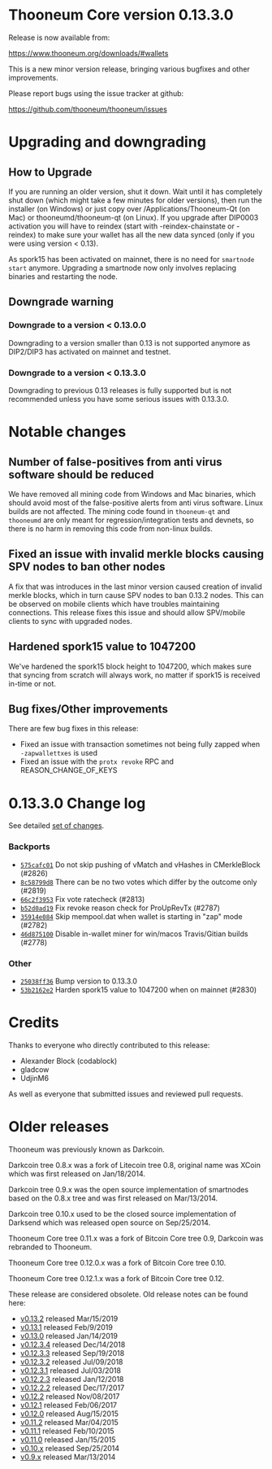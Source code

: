 Thooneum Core version 0.13.3.0
==========================

Release is now available from:

  <https://www.thooneum.org/downloads/#wallets>

This is a new minor version release, bringing various bugfixes and other improvements.

Please report bugs using the issue tracker at github:

  <https://github.com/thooneum/thooneum/issues>


Upgrading and downgrading
=========================

How to Upgrade
--------------

If you are running an older version, shut it down. Wait until it has completely
shut down (which might take a few minutes for older versions), then run the
installer (on Windows) or just copy over /Applications/Thooneum-Qt (on Mac) or
thooneumd/thooneum-qt (on Linux). If you upgrade after DIP0003 activation you will
have to reindex (start with -reindex-chainstate or -reindex) to make sure
your wallet has all the new data synced (only if you were using version < 0.13).

As spork15 has been activated on mainnet, there is no need for `smartnode start`
anymore. Upgrading a smartnode now only involves replacing binaries and restarting
the node.

Downgrade warning
-----------------

### Downgrade to a version < 0.13.0.0

Downgrading to a version smaller than 0.13 is not supported anymore as DIP2/DIP3 has activated
on mainnet and testnet.

### Downgrade to a version < 0.13.3.0

Downgrading to previous 0.13 releases is fully supported but is not recommended unless you have some serious issues with 0.13.3.0.

Notable changes
===============

Number of false-positives from anti virus software should be reduced
--------------------------------------------------------------------
We have removed all mining code from Windows and Mac binaries, which should avoid most of the false-positive alerts
from anti virus software. Linux builds are not affected. The mining code found in `thooneum-qt` and `thooneumd` are only meant
for regression/integration tests and devnets, so there is no harm in removing this code from non-linux builds.

Fixed an issue with invalid merkle blocks causing SPV nodes to ban other nodes
------------------------------------------------------------------------------
A fix that was introduces in the last minor version caused creation of invalid merkle blocks, which in turn cause SPV
nodes to ban 0.13.2 nodes. This can be observed on mobile clients which have troubles maintaining connections. This
release fixes this issue and should allow SPV/mobile clients to sync with upgraded nodes.

Hardened spork15 value to 1047200
---------------------------------
We've hardened the spork15 block height to 1047200, which makes sure that syncing from scratch will always work, no
matter if spork15 is received in-time or not.

Bug fixes/Other improvements
----------------------------
There are few bug fixes in this release:
- Fixed an issue with transaction sometimes not being fully zapped when `-zapwallettxes` is used
- Fixed an issue with the `protx revoke` RPC and REASON_CHANGE_OF_KEYS

 0.13.3.0 Change log
===================

See detailed [set of changes](https://github.com/thooneum/thooneum/compare/v0.13.2.0...thooneum:v0.13.3.0).

### Backports

- [`575cafc01`](https://github.com/thooneum/thooneum/commit/575cafc01) Do not skip pushing of vMatch and vHashes in CMerkleBlock (#2826)
- [`8c58799d8`](https://github.com/thooneum/thooneum/commit/8c58799d8) There can be no two votes which differ by the outcome only (#2819)
- [`66c2f3953`](https://github.com/thooneum/thooneum/commit/66c2f3953) Fix vote ratecheck (#2813)
- [`b52d0ad19`](https://github.com/thooneum/thooneum/commit/b52d0ad19) Fix revoke reason check for ProUpRevTx (#2787)
- [`35914e084`](https://github.com/thooneum/thooneum/commit/35914e084) Skip mempool.dat when wallet is starting in "zap" mode (#2782)
- [`46d875100`](https://github.com/thooneum/thooneum/commit/46d875100) Disable in-wallet miner for win/macos Travis/Gitian builds (#2778)

### Other

- [`25038ff36`](https://github.com/thooneum/thooneum/commit/25038ff36) Bump version to 0.13.3.0
- [`53b2162e2`](https://github.com/thooneum/thooneum/commit/53b2162e2) Harden spork15 value to 1047200 when on mainnet (#2830)

Credits
=======

Thanks to everyone who directly contributed to this release:

- Alexander Block (codablock)
- gladcow
- UdjinM6

As well as everyone that submitted issues and reviewed pull requests.

Older releases
==============

Thooneum was previously known as Darkcoin.

Darkcoin tree 0.8.x was a fork of Litecoin tree 0.8, original name was XCoin
which was first released on Jan/18/2014.

Darkcoin tree 0.9.x was the open source implementation of smartnodes based on
the 0.8.x tree and was first released on Mar/13/2014.

Darkcoin tree 0.10.x used to be the closed source implementation of Darksend
which was released open source on Sep/25/2014.

Thooneum Core tree 0.11.x was a fork of Bitcoin Core tree 0.9,
Darkcoin was rebranded to Thooneum.

Thooneum Core tree 0.12.0.x was a fork of Bitcoin Core tree 0.10.

Thooneum Core tree 0.12.1.x was a fork of Bitcoin Core tree 0.12.

These release are considered obsolete. Old release notes can be found here:

- [v0.13.2](https://github.com/thooneum/thooneum/blob/master/doc/release-notes/thooneum/release-notes-0.13.2.md) released Mar/15/2019
- [v0.13.1](https://github.com/thooneum/thooneum/blob/master/doc/release-notes/thooneum/release-notes-0.13.1.md) released Feb/9/2019
- [v0.13.0](https://github.com/thooneum/thooneum/blob/master/doc/release-notes/thooneum/release-notes-0.13.0.md) released Jan/14/2019
- [v0.12.3.4](https://github.com/thooneum/thooneum/blob/master/doc/release-notes/thooneum/release-notes-0.12.3.4.md) released Dec/14/2018
- [v0.12.3.3](https://github.com/thooneum/thooneum/blob/master/doc/release-notes/thooneum/release-notes-0.12.3.3.md) released Sep/19/2018
- [v0.12.3.2](https://github.com/thooneum/thooneum/blob/master/doc/release-notes/thooneum/release-notes-0.12.3.2.md) released Jul/09/2018
- [v0.12.3.1](https://github.com/thooneum/thooneum/blob/master/doc/release-notes/thooneum/release-notes-0.12.3.1.md) released Jul/03/2018
- [v0.12.2.3](https://github.com/thooneum/thooneum/blob/master/doc/release-notes/thooneum/release-notes-0.12.2.3.md) released Jan/12/2018
- [v0.12.2.2](https://github.com/thooneum/thooneum/blob/master/doc/release-notes/thooneum/release-notes-0.12.2.2.md) released Dec/17/2017
- [v0.12.2](https://github.com/thooneum/thooneum/blob/master/doc/release-notes/thooneum/release-notes-0.12.2.md) released Nov/08/2017
- [v0.12.1](https://github.com/thooneum/thooneum/blob/master/doc/release-notes/thooneum/release-notes-0.12.1.md) released Feb/06/2017
- [v0.12.0](https://github.com/thooneum/thooneum/blob/master/doc/release-notes/thooneum/release-notes-0.12.0.md) released Aug/15/2015
- [v0.11.2](https://github.com/thooneum/thooneum/blob/master/doc/release-notes/thooneum/release-notes-0.11.2.md) released Mar/04/2015
- [v0.11.1](https://github.com/thooneum/thooneum/blob/master/doc/release-notes/thooneum/release-notes-0.11.1.md) released Feb/10/2015
- [v0.11.0](https://github.com/thooneum/thooneum/blob/master/doc/release-notes/thooneum/release-notes-0.11.0.md) released Jan/15/2015
- [v0.10.x](https://github.com/thooneum/thooneum/blob/master/doc/release-notes/thooneum/release-notes-0.10.0.md) released Sep/25/2014
- [v0.9.x](https://github.com/thooneum/thooneum/blob/master/doc/release-notes/thooneum/release-notes-0.9.0.md) released Mar/13/2014


